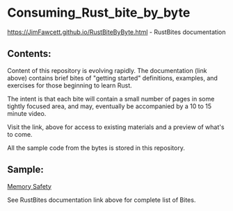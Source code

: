 
# Consuming_Rust_bite_by_byte<br />

https://JimFawcett.github.io/RustBiteByByte.html - RustBites documentation

## Contents:

Content of this repository is evolving rapidly.  The documentation (link above) contains brief bites of "getting started" definitions, examples, and exercises for those beginning to learn Rust.

The intent is that each bite will contain a small number of pages in some tightly focused area, and may, eventually
be accompanied by a 10 to 15 minute video.

Visit the link, above for access to existing materials and a preview of what's to come.

All the sample code from the bytes is stored in this repository.

## Sample:

<a href="https://jimfawcett.github.io/Resources/RustBites/RustBites_Safety.html">Memory Safety</a>

See RustBites documentation link above for complete list of Bites.

